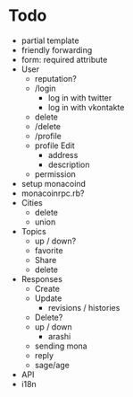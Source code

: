 # Todo

- partial template
- friendly forwarding
- form: required attribute
- User
  - reputation?
  - /login
    - log in with twitter
    - log in with vkontakte
  - delete
  - /delete
  - /profile
  - profile Edit
    - address
    - description
  - permission
- setup monacoind
- monacoinrpc.rb?
- Cities
  - delete
  - union
- Topics
  - up / down?
  - favorite
  - Share
  - delete
- Responses
  - Create
  - Update
    - revisions / histories
  - Delete?
  - up / down
    - arashi
  - sending mona
  - reply
  - sage/age
- API
- i18n
